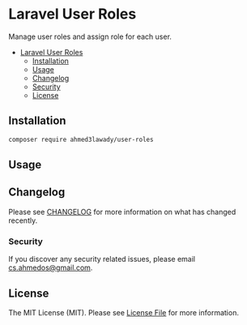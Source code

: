 # Laravel User Roles

Manage user roles and assign role for each user.

<!-- TOC -->

- [Laravel User Roles](#user-roles)
    - [Installation](#installation)
    - [Usage](#usage)
    - [Changelog](#changelog)
    - [Security](#security)
    - [License](#license)

<!-- /TOC -->

## Installation

```bash
composer require ahmed3lawady/user-roles
```

## Usage


## Changelog

Please see [CHANGELOG](CHANGELOG.md) for more information on what has changed recently.

### Security

If you discover any security related issues, please email cs.ahmedos@gmail.com.

## License

The MIT License (MIT). Please see [License File](LICENSE.md) for more information.
